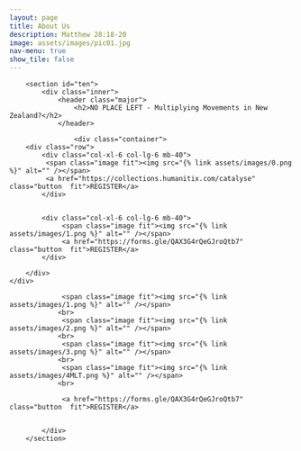 ```yaml
---
layout: page
title: About Us
description: Matthew 28:18-20
image: assets/images/pic01.jpg
nav-menu: true
show_tile: false
---
```


<div id="main" class="alt">

        <section id="ten">
            <div class="inner">
                <header class="major">
                    <h2>NO PLACE LEFT - Multiplying Movements in New Zealand?</h2>
                </header>
				
				    <div class="container">
        <div class="row">
            <div class="col-xl-6 col-lg-6 mb-40">
			 <span class="image fit"><img src="{% link assets/images/0.png %}" alt="" /></span>
			 <a href="https://collections.humanitix.com/catalyse" class="button  fit">REGISTER</a>
            </div>
			
			
			<div class="col-xl-6 col-lg-6 mb-40">
				 <span class="image fit"><img src="{% link assets/images/1.png %}" alt="" /></span>
				 <a href="https://forms.gle/QAX3G4rQeGJroQtb7" class="button  fit">REGISTER</a>
			</div>
			
        </div>
    </div>
				
				 <span class="image fit"><img src="{% link assets/images/1.png %}" alt="" /></span>
				<br> 
				 <span class="image fit"><img src="{% link assets/images/2.png %}" alt="" /></span>
				<br>
				 <span class="image fit"><img src="{% link assets/images/3.png %}" alt="" /></span>
				<br>
				 <span class="image fit"><img src="{% link assets/images/4MLT.png %}" alt="" /></span>
				<br>
				 
				 <a href="https://forms.gle/QAX3G4rQeGJroQtb7" class="button  fit">REGISTER</a>
				 

            </div>
        </section>

</div>